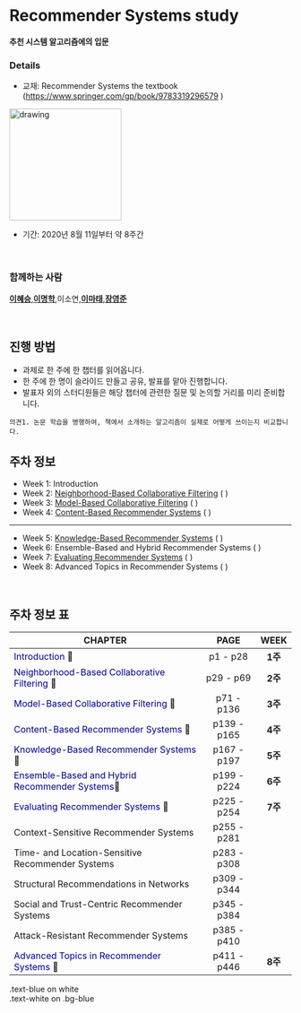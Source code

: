 Recommender Systems study
=========================

**추천 시스템 알고리즘에의 입문**

### Details

-	교재: Recommender Systems the textbook (https://www.springer.com/gp/book/9783319296579 )<br/>

<img src="https://images-na.ssl-images-amazon.com/images/I/519oFk9BFOL._SX359_BO1,204,203,200_.jpg" alt="drawing" width="200"/>

-	기간: 2020년 8월 11일부터 약 8주간

<br/>

### 함께하는 사람

[**이혜승**](https://github.com/2hyes),[**이명학**](https://github.com/myeonghak),이소연,[**이마태**](https://github.com/sulmasulma),[**장영준**](https://github.com/Fintecuriosity11)

<br/>

진행 방법
---------

-	과제로 한 주에 한 챕터를 읽어옵니다.
-	한 주에 한 명이 슬라이드 만들고 공유, 발표를 맡아 진행합니다.
-	발표자 외의 스터디원들은 해당 챕터에 관련한 질문 및 논의할 거리를 미리 준비합니다.

`의견1. 논문 학습을 병행하여, 책에서 소개하는 알고리즘이 실제로 어떻게 쓰이는지 비교합니다.`

주차 정보
---------

-	Week 1: Introduction<br>
-	Week 2: [Neighborhood-Based Collaborative Filtering](https://medium.com/fnplus/neighbourhood-based-collaborative-filtering-4b7caedd2d11) ( )<br>
-	Week 3: [Model-Based Collaborative Filtering](https://www.researchgate.net/publication/321753015_Model-based_approach_for_Collaborative_Filtering) ( )<br>
-	Week 4: [Content-Based Recommender Systems](https://www.researchgate.net/publication/236895069_Content-Based_Recommendation_Systems) ( )

---

-	Week 5: [Knowledge-Based Recommender Systems](https://www.researchgate.net/publication/2378325_Knowledge-Based_Recommender_Systems) ( )<br>
-	Week 6: Ensemble-Based and Hybrid Recommender Systems ( )<br>
-	Week 7: [Evaluating Recommender Systems](https://medium.com/swlh/rank-aware-recsys-evaluation-metrics-5191bba16832) ( )<br>
-	Week 8: Advanced Topics in Recommender Systems ( )

<br/>

주차 정보 표
------------

| CHAPTER                                                                                      | PAGE        | WEEK    |
|----------------------------------------------------------------------------------------------|:-----------:|:-------:|
| <span style="color:darkblue">Introduction</span> :blue_book:                                 |  p1 - p28   | **1주** |
| <span style="color:darkblue">Neighborhood-Based Collaborative Filtering</span> :blue_book:   |  p29 - p69  | **2주** |
| <span style="color:darkblue">Model-Based Collaborative Filtering</span> :blue_book:          | p71 - p136  | **3주** |
| <span style="color:darkblue">Content-Based Recommender Systems</span> :blue_book:            | p139 - p165 | **4주** |
| <span style="color:darkblue">Knowledge-Based Recommender Systems</span> :blue_book:          | p167 - p197 | **5주** |
| <span style="color:darkblue">Ensemble-Based and Hybrid Recommender Systems</span>:blue_book: | p199 - p224 | **6주** |
| <span style="color:darkblue">Evaluating Recommender Systems</span> :blue_book:               | p225 - p254 | **7주** |
| Context-Sensitive Recommender Systems                                                        | p255 - p281 |         |
| Time- and Location-Sensitive Recommender Systems                                             | p283 - p308 |         |
| Structural Recommendations in Networks                                                       | p309 - p344 |         |
| Social and Trust-Centric Recommender Systems                                                 | p345 - p384 |         |
| Attack-Resistant Recommender Systems                                                         | p385 - p410 |         |
| <span style="color:darkblue">Advanced Topics in Recommender Systems</span> :blue_book:       | p411 - p446 | **8주** |

<div class="text-blue mb-2">
  .text-blue on white
</div>

<div class="text-white bg-blue mb-2">
  .text-white on .bg-blue
</div>
